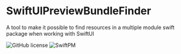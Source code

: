# SwiftUIPreviewBundleFinder

A tool to make it possible to find resources in a multiple module swift package when working with SwiftUI

![GitHub license](https://img.shields.io/badge/license-MIT-lightgrey.svg)
![SwiftPM](https://img.shields.io/badge/SwiftPM-compatible-brightgreen.svg)
